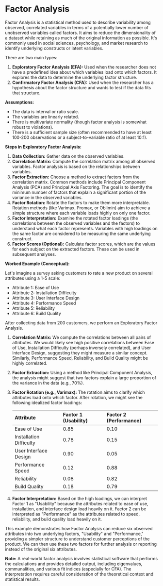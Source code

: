 # Factor Analysis

Factor Analysis is a statistical method used to describe variability among observed, correlated variables in terms of a potentially lower number of unobserved variables called factors. It aims to reduce the dimensionality of a dataset while retaining as much of the original information as possible. It's commonly used in social sciences, psychology, and market research to identify underlying constructs or latent variables.

There are two main types:

1.  **Exploratory Factor Analysis (EFA):** Used when the researcher does not have a predefined idea about which variables load onto which factors. It explores the data to determine the underlying factor structure.
2.  **Confirmatory Factor Analysis (CFA):** Used when the researcher has a hypothesis about the factor structure and wants to test if the data fits that structure.

**Assumptions:**

*   The data is interval or ratio scale.
*   The variables are linearly related.
*   There is multivariate normality (though factor analysis is somewhat robust to violations).
*   There is a sufficient sample size (often recommended to have at least 100-200 observations or a subject-to-variable ratio of at least 10:1).

**Steps in Exploratory Factor Analysis:**

1.  **Data Collection:** Gather data on the observed variables.
2.  **Correlation Matrix:** Compute the correlation matrix among all observed variables. Factor analysis is based on the relationships between variables.
3.  **Factor Extraction:** Choose a method to extract factors from the correlation matrix. Common methods include Principal Component Analysis (PCA) and Principal Axis Factoring. The goal is to identify the minimum number of factors that explain a significant portion of the variance in the observed variables.
4.  **Factor Rotation:** Rotate the factors to make them more interpretable. Rotation methods (like Varimax, Promax, or Oblimin) aim to achieve a simple structure where each variable loads highly on only one factor.
5.  **Factor Interpretation:** Examine the rotated factor loadings (the correlations between the observed variables and the factors) to understand what each factor represents. Variables with high loadings on the same factor are considered to be measuring the same underlying construct.
6.  **Factor Scores (Optional):** Calculate factor scores, which are the values for each subject on the extracted factors. These can be used in subsequent analyses.

**Worked Example (Conceptual):**

Let's imagine a survey asking customers to rate a new product on several attributes using a 1-5 scale:

*   Attribute 1: Ease of Use
*   Attribute 2: Installation Difficulty
*   Attribute 3: User Interface Design
*   Attribute 4: Performance Speed
*   Attribute 5: Reliability
*   Attribute 6: Build Quality

After collecting data from 200 customers, we perform an Exploratory Factor Analysis.

1.  **Correlation Matrix:** We compute the correlations between all pairs of attributes. We would likely see high positive correlations between Ease of Use, Installation Difficulty (perhaps inversely correlated), and User Interface Design, suggesting they might measure a similar concept. Similarly, Performance Speed, Reliability, and Build Quality might be highly correlated.

2.  **Factor Extraction:** Using a method like Principal Component Analysis, the analysis might suggest that two factors explain a large proportion of the variance in the data (e.g., 70%).

3.  **Factor Rotation (e.g., Varimax):** The rotation aims to clarify which attributes load onto which factor. After rotation, we might see the following idealized factor loadings:

    | Attribute               | Factor 1 (Usability) | Factor 2 (Performance) |
    | :---------------------- | :------------------- | :--------------------- |
    | Ease of Use             | 0.85                 | 0.10                   |
    | Installation Difficulty | 0.78                 | 0.15                   |
    | User Interface Design   | 0.90                 | 0.05                   |
    | Performance Speed       | 0.12                 | 0.88                   |
    | Reliability             | 0.08                 | 0.82                   |
    | Build Quality           | 0.18                 | 0.79                   |

4.  **Factor Interpretation:** Based on the high loadings, we can interpret Factor 1 as "Usability" because the attributes related to ease of use, installation, and interface design load heavily on it. Factor 2 can be interpreted as "Performance" as the attributes related to speed, reliability, and build quality load heavily on it.

This example demonstrates how Factor Analysis can reduce six observed attributes into two underlying factors, "Usability" and "Performance," providing a simpler structure to understand customer perceptions of the product. We can then use these two factors for further analysis or reporting instead of the original six attributes.

**Note:** A real-world factor analysis involves statistical software that performs the calculations and provides detailed output, including eigenvalues, communalities, and various fit indices (especially for CFA). The interpretation requires careful consideration of the theoretical context and statistical results.